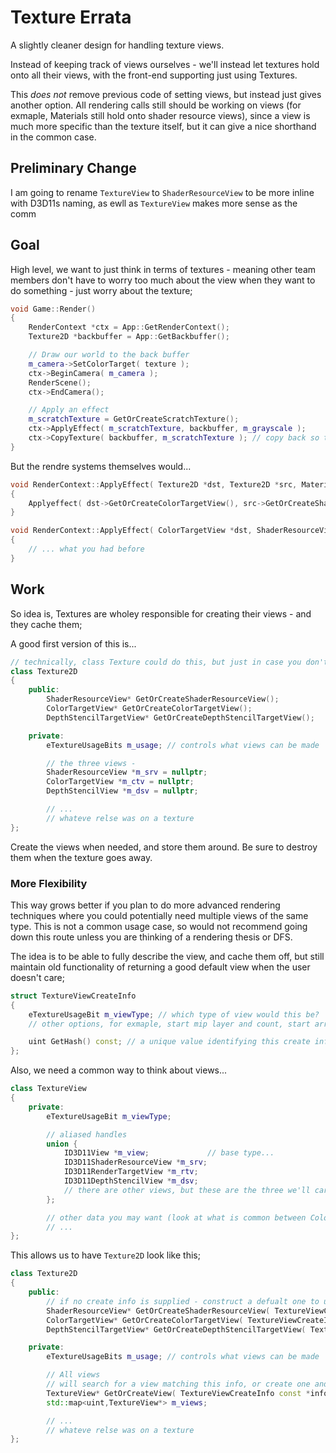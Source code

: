 Texture Errata
======

A slightly cleaner design for handling texture views.

Instead of keeping track of views ourselves - we'll instead let textures hold onto all their views, with the front-end supporting just using Textures.

This *does not* remove previous code of setting views, but instead just gives another option.  All rendering calls still should be working on views (for exmaple, Materials still hold onto shader resource views), since a view is much more specific than the texture itself, but it can give a nice shorthand in the common case.


## Preliminary Change
I am going to rename `TextureView` to `ShaderResourceView` to be more inline with D3D11s naming, as ewll as `TextureView` makes more sense as the comm


## Goal

High level, we want to just think in terms of textures - meaning other team members don't have to worry too much about the view when they want to do something - just worry about the texture; 

```cpp
void Game::Render()
{
	RenderContext *ctx = App::GetRenderContext(); 
	Texture2D *backbuffer = App::GetBackbuffer(); 

	// Draw our world to the back buffer
	m_camera->SetColorTarget( texture ); 
	ctx->BeginCamera( m_camera ); 
	RenderScene(); 
	ctx->EndCamera();

	// Apply an effect
	m_scratchTexture = GetOrCreateScratchTexture(); 
	ctx->ApplyEffect( m_scratchTexture, backbuffer, m_grayscale ); 
	ctx->CopyTexture( backbuffer, m_scratchTexture ); // copy back so the backbuffer has the effect
}
```

But the rendre systems themselves would...

```cpp
void RenderContext::ApplyEffect( Texture2D *dst, Texture2D *src, Material *mat )
{
	Applyeffect( dst->GetOrCreateColorTargetView(), src->GetOrCreateShaderResourceView(), material ); 
}

void RenderContext::ApplyEffect( ColorTargetView *dst, ShaderResourceView *src, Material *mat )
{
	// ... what you had before
}
```

## Work
So idea is, Textures are wholey responsible for creating their views - and they cache them; 

A good first version of this is...

```cpp
// technically, class Texture could do this, but just in case you don't support 1D and 3D textures
class Texture2D 
{
	public:
		ShaderResourceView* GetOrCreateShaderResourceView(); 
		ColorTargetView* GetOrCreateColorTargetView(); 
		DepthStencilTargetView* GetOrCreateDepthStencilTargetView(); 

	private:
		eTextureUsageBits m_usage; // controls what views can be made	

		// the three views - 
		ShaderResourceView *m_srv = nullptr; 
		ColorTargetView *m_ctv = nullptr; 
		DepthStencilView *m_dsv = nullptr; 		

		// ...
		// whateve relse was on a texture
};
```

Create the views when needed, and store them around.  Be sure to destroy them when the texture goes away. 


### More Flexibility
This way grows better if you plan to do more advanced rendering techniques where you could potentially need multiple views of the same type.  This is not a common usage case, so would not recommend going down this route unless you are thinking of a rendering thesis or DFS.  

The idea is to be able to fully describe the view, and cache them off, but still maintain old functionality of returning a good default view when the user doesn't care; 

```cpp
struct TextureViewCreateInfo
{
	eTextureUsageBit m_viewType; // which type of view would this be?
	// other options, for exmaple, start mip layer and count, start array and count, format, etc...

	uint GetHash() const; // a unique value identifying this create info.  For now, can just return m_viewType
};
```

Also, we need a common way to think about views...

```cpp
class TextureView
{
	private:
		eTextureUsageBit m_viewType;  

		// aliased handles
		union {
			ID3D11View *m_view; 			// base type...
			ID3D11ShaderResourceView *m_srv; 
			ID3D11RenderTargetView *m_rtv; 
			ID3D11DepthStencilView *m_dsv; 
			// there are other views, but these are the three we'll care about
		}; 

		// other data you may want (look at what is common between ColorTargetView, TextureView2D, and DepthStencilTargetView)
		// ...
};
```

This allows us to have `Texture2D` look like this; 

```cpp
class Texture2D
{
	public:
		// if no create info is supplied - construct a defualt one to use.
		ShaderResourceView* GetOrCreateShaderResourceView( TextureViewCreateInfo const *ci = nullptr ); 
		ColorTargetView* GetOrCreateColorTargetView( TextureViewCreateInfo const *ci = nullptr ); 
		DepthStencilTargetView* GetOrCreateDepthStencilTargetView( TextureViewCreateInfo const *ci = nullptr ); 

	private:
		eTextureUsageBits m_usage; // controls what views can be made	

		// All views
		// will search for a view matching this info, or create one and add it to the map...
		TextureView* GetOrCreateView( TextureViewCreateInfo const *info );
		std::map<uint,TextureView*> m_views; 

		// ...
		// whateve relse was on a texture
};
```
